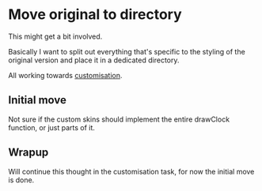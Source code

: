 Move original to directory
==========================


This might get a bit involved.

Basically I want to split out everything that's specific to the styling of the original version and place it in a dedicated directory.

All working towards [customisation](customisation.md).



Initial move
------------

Not sure if the custom skins should implement the entire drawClock function, or just parts of it.

Wrapup
------

Will continue this thought in the customisation task, for now the initial move is done.

